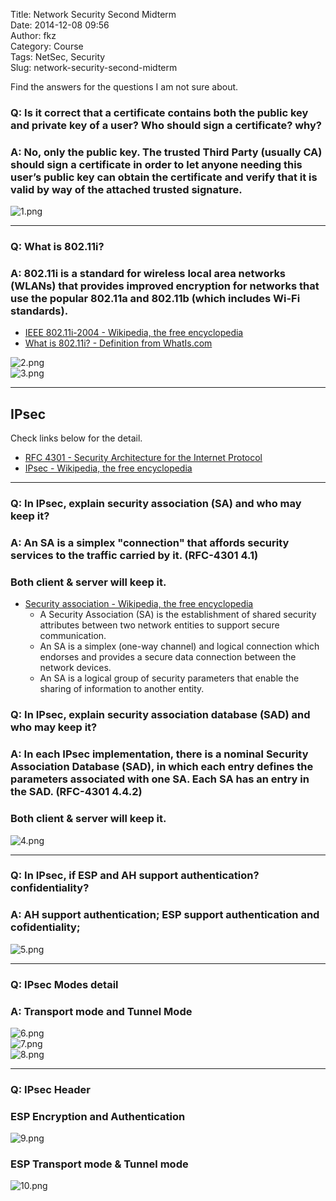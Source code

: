 Title: Network Security Second Midterm  
Date: 2014-12-08 09:56  
Author: fkz  
Category: Course  
Tags: NetSec, Security  
Slug: network-security-second-midterm  
  
  
Find the answers for the questions I am not sure about.  
  
### Q: Is it correct that a certificate contains both the public key and private key of a user? Who should sign a certificate? why?  
### A: No, only the public key. The trusted Third Party (usually CA) should sign a certificate in order to let anyone needing this user’s public key can obtain the certificate and verify that it is valid by way of the attached trusted signature.  
![1.png](/files/network-security-second-midterm/1.png)  
  
---  
  
### Q: What is 802.11i?  
### A: 802.11i is a standard for wireless local area networks (WLANs) that provides improved encryption for networks that use the popular 802.11a and 802.11b (which includes Wi-Fi standards).  
+ [IEEE 802.11i-2004 - Wikipedia, the free encyclopedia](http://en.wikipedia.org/wiki/IEEE_802.11i-2004)  
+ [What is 802.11i? - Definition from WhatIs.com](http://searchmobilecomputing.techtarget.com/definition/80211i)  
  
![2.png](/files/network-security-second-midterm/2.png)  
![3.png](/files/netowrk-security-second-midterm/3.png)  
  
---  
  
## IPsec  
Check links below for the detail.  
+ [RFC 4301 - Security Architecture for the Internet Protocol](https://tools.ietf.org/html/rfc4301)  
+ [IPsec - Wikipedia, the free encyclopedia](http://en.wikipedia.org/wiki/IPsec)  
  
---  
  
### Q: In IPsec, explain security association (SA) and who may keep it?  
### A: An SA is a simplex "connection" that affords security services to the traffic carried by it. (RFC-4301 4.1)  
### Both client & server will keep it.  
  
+ [Security association - Wikipedia, the free encyclopedia](http://en.wikipedia.org/wiki/Security_association)  
	+ A Security Association (SA) is the establishment of shared security attributes between two network entities to support secure communication.  
  + An SA is a simplex (one-way channel) and logical connection which endorses and provides a secure data connection between the network devices.  
  + An SA is a logical group of security parameters that enable the sharing of information to another entity.  
  
### Q: In IPsec, explain security association database (SAD) and who may keep it?  
### A: In each IPsec implementation, there is a nominal Security Association Database (SAD), in which each entry defines the parameters associated with one SA.  Each SA has an entry in the SAD. (RFC-4301 4.4.2)  
### Both client & server will keep it.  
  
![4.png](/files/network-security-second-midterm/4.png)  
  
---  
  
### Q: In IPsec, if ESP and AH support authentication? confidentiality?  
### A: AH support authentication; ESP support authentication and cofidentiality;  
![5.png](/files/network-security-second-midterm/5.png)  
  
---  
  
### Q: IPsec Modes detail  
### A: Transport mode and Tunnel Mode  
![6.png](/files/network-security-second-midterm/6.png)  
![7.png](/files/network-security-second-midterm/7.png)  
![8.png](/files/network-security-second-midterm/8.png)  
  
---  
  
### Q: IPsec Header  
### ESP Encryption and Authentication  
![9.png](/files/network-security-second-midterm/9.png)  
### ESP Transport mode & Tunnel mode  
![10.png](/files/network-security-second-midterm/10.png)  
